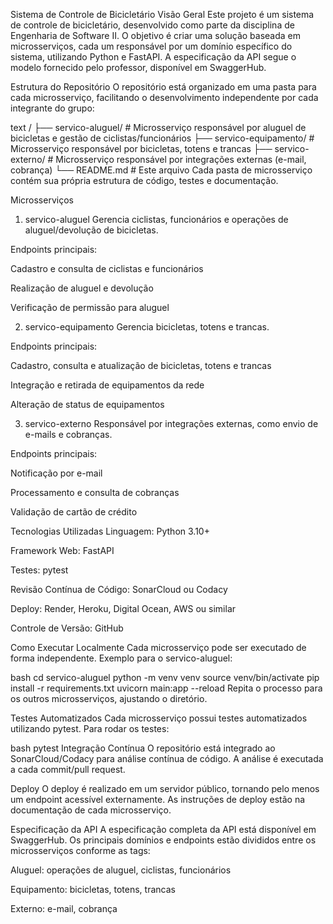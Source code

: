 Sistema de Controle de Bicicletário
Visão Geral
Este projeto é um sistema de controle de bicicletário, desenvolvido como parte da disciplina de Engenharia de Software II. O objetivo é criar uma solução baseada em microsserviços, cada um responsável por um domínio específico do sistema, utilizando Python e FastAPI. A especificação da API segue o modelo fornecido pelo professor, disponível em SwaggerHub.

Estrutura do Repositório
O repositório está organizado em uma pasta para cada microsserviço, facilitando o desenvolvimento independente por cada integrante do grupo:

text
/
├── servico-aluguel/        # Microsserviço responsável por aluguel de bicicletas e gestão de ciclistas/funcionários
├── servico-equipamento/    # Microsserviço responsável por bicicletas, totens e trancas
├── servico-externo/        # Microsserviço responsável por integrações externas (e-mail, cobrança)
└── README.md               # Este arquivo
Cada pasta de microsserviço contém sua própria estrutura de código, testes e documentação.

Microsserviços
1. servico-aluguel
Gerencia ciclistas, funcionários e operações de aluguel/devolução de bicicletas.

Endpoints principais:

Cadastro e consulta de ciclistas e funcionários

Realização de aluguel e devolução

Verificação de permissão para aluguel

2. servico-equipamento
Gerencia bicicletas, totens e trancas.

Endpoints principais:

Cadastro, consulta e atualização de bicicletas, totens e trancas

Integração e retirada de equipamentos da rede

Alteração de status de equipamentos

3. servico-externo
Responsável por integrações externas, como envio de e-mails e cobranças.

Endpoints principais:

Notificação por e-mail

Processamento e consulta de cobranças

Validação de cartão de crédito

Tecnologias Utilizadas
Linguagem: Python 3.10+

Framework Web: FastAPI

Testes: pytest

Revisão Contínua de Código: SonarCloud ou Codacy

Deploy: Render, Heroku, Digital Ocean, AWS ou similar

Controle de Versão: GitHub

Como Executar Localmente
Cada microsserviço pode ser executado de forma independente. Exemplo para o servico-aluguel:

bash
cd servico-aluguel
python -m venv venv
source venv/bin/activate
pip install -r requirements.txt
uvicorn main:app --reload
Repita o processo para os outros microsserviços, ajustando o diretório.

Testes Automatizados
Cada microsserviço possui testes automatizados utilizando pytest. Para rodar os testes:

bash
pytest
Integração Contínua
O repositório está integrado ao SonarCloud/Codacy para análise contínua de código. A análise é executada a cada commit/pull request.

Deploy
O deploy é realizado em um servidor público, tornando pelo menos um endpoint acessível externamente. As instruções de deploy estão na documentação de cada microsserviço.

Especificação da API
A especificação completa da API está disponível em SwaggerHub. Os principais domínios e endpoints estão divididos entre os microsserviços conforme as tags:

Aluguel: operações de aluguel, ciclistas, funcionários

Equipamento: bicicletas, totens, trancas

Externo: e-mail, cobrança
